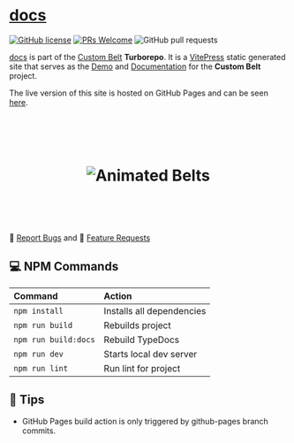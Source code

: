 # [docs](https://github.com/jeffholst/custom-belt/tree/main/apps/docs)

[![GitHub license](https://img.shields.io/badge/license-MIT-blue.svg)](https://github.com/jeffholst/custom-belt/blob/main/LICENSE.md)
[![PRs Welcome](https://img.shields.io/badge/PRs-welcome-brightgreen.svg)](https://github.com/jeffholst/custom-belt/pulls)
![GitHub pull requests](https://img.shields.io/github/issues-pr/jeffholst/custom-belt)

[docs](https://github.com/jeffholst/custom-belt/tree/main/apps/docs) is part of the
[Custom Belt](https://github.com/jeffholst/custom-belt) **Turborepo**.
It is a [VitePress](https://vitepress.dev/) static generated site that serves as
the [Demo](https://jeffholst.github.io/custom-belt/demo.html) and
[Documentation](https://jeffholst.github.io/custom-belt/introduction/what-is-custom-belt.html)
for the **Custom Belt** project.

The live version of this site is hosted on GitHub Pages and can be seen [here](https://jeffholst.github.io/custom-belt/).

<h1 align="center">
 <br>
 <br>
  <img src="https://jeffholst.github.io/custom-belt/belts-animated.gif" alt="Animated Belts">
 <br>
 <br>
 <br>
</h1>

🐞 [Report Bugs](https://github.com/jeffholst/custom-belt/issues/new?assignees=&labels=bug%3A+pending+triage&projects=&template=bug_report.yml) and 🚀 [Feature Requests](https://github.com/jeffholst/custom-belt/issues/new?assignees=&labels=&projects=&template=feature_request.yml)

## 💻 NPM Commands

| Command              | Action                    |
| :------------------- | :------------------------ |
| `npm install`        | Installs all dependencies |
| `npm run build`      | Rebuilds project          |
| `npm run build:docs` | Rebuild TypeDocs          |
| `npm run dev`        | Starts local dev server   |
| `npm run lint`       | Run lint for project      |

## 💬 Tips

- GitHub Pages build action is only triggered by github-pages branch commits.
